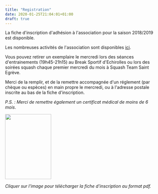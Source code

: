 ```yaml
---
title: "Registration"
date: 2020-01-25T21:04:01+01:00
draft: true
---
```


<p>La fiche d'inscription d'adhésion à l'association pour la saison 2018/2019 est disponible.</p>

<!--more-->

<p>Les nombreuses activités de l'association sont disponibles&nbsp;<a href="/content/association-gsquash-20182019">ici</a>.</p>

<p>Vous pouvez retirer un exemplaire le mercredi lors des séances d'entrainements (19h45-21h15) au Break Sportif d'Echirolles ou lors des soirées squash chaque premier mercredi du mois à Squash Team Saint Egrève.</p>

<p>Merci de la remplir, et de la remettre accompagnée d'un réglement (par chèque ou espèces) en main propre le mercredi, ou à l'adresse postale inscrite au bas de la fiche d'inscription.</p>

<p><em>P.S. :</em>&nbsp;<em>Merci de remettre également un certificat médical de moins de 6 mois</em>.</p>

<p><a href="/sites/default/files//media/2018-2019/G.Squash%20-%20Fiche%20inscription%202018-2019.pdf" onclick="window.open(this.href, '', 'resizable=no,status=no,location=no,toolbar=no,menubar=no,fullscreen=no,scrollbars=no,dependent=no'); return false;"><img alt="" height="212" src="/sites/default/files//media/2018-2019/G.Squash%20-%20Fiche%20inscription%202018-2019%20web.png" width="150" /></a></p>

<p><em>Cliquer sur l'image pour télécharger la fiche d'inscription au format pdf.</em></p>


